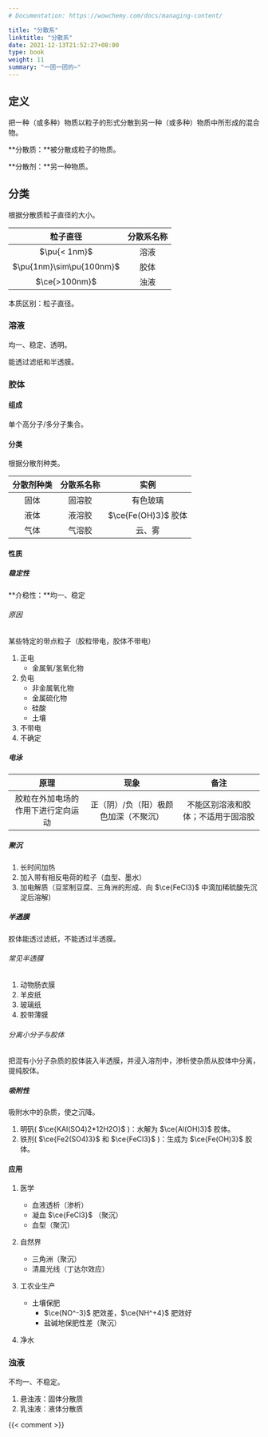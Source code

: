 ```yaml
---
# Documentation: https://wowchemy.com/docs/managing-content/

title: "分散系"
linktitle: "分散系"
date: 2021-12-13T21:52:27+08:00
type: book
weight: 11
summary: "一团一团的~"
---
```


## 定义

把一种（或多种）物质以粒子的形式分散到另一种（或多种）物质中所形成的混合物。

**分散质：**被分散成粒子的物质。

**分散剂：**另一种物质。

## 分类

根据分散质粒子直径的大小。

|         粒子直径         | 分散系名称 |
| :----------------------: | :--------: |
|       $\pu{< 1nm}$       |    溶液    |
| $\pu{1nm}\sim\pu{100nm}$ |    胶体    |
|      $\ce{>100nm}$       |    浊液    |

本质区别：粒子直径。

### 溶液

均一、稳定、透明。

能透过滤纸和半透膜。

### 胶体

#### 组成

单个高分子/多分子集合。

#### 分类

根据分散剂种类。

| 分散剂种类 | 分散系名称 |        实例         |
| :--------: | :--------: | :-----------------: |
|    固体    |   固溶胶   |      有色玻璃       |
|    液体    |   液溶胶   | $\ce{Fe(OH)3}$ 胶体 |
|    气体    |   气溶胶   |       云、雾        |

#### 性质

##### 稳定性

**介稳性：**均一、稳定

###### 原因

某些特定的带点粒子（胶粒带电，胶体不带电）

1. 正电
	- 金属氧/氢氧化物
2. 负电
	- 非金属氧化物
	- 金属硫化物
	- 硅酸
	- 土壤
3. 不带电
4. 不确定

##### 电泳

|                原理                |                 现象                  |                备注                |
| :--------------------------------: | :-----------------------------------: | :--------------------------------: |
| 胶粒在外加电场的作用下进行定向运动 | 正（阴）/负（阳）极颜色加深（不聚沉） | 不能区别溶液和胶体；不适用于固溶胶 |

##### 聚沉

1. 长时间加热
2. 加入带有相反电荷的粒子（血型、墨水）
3. 加电解质（豆浆制豆腐、三角洲的形成、向 $\ce{FeCl3}$ 中滴加稀硫酸先沉淀后溶解）

##### 半透膜

胶体能透过滤纸，不能透过半透膜。

###### 常见半透膜

1. 动物肠衣膜
2. 羊皮纸
3. 玻璃纸
4. 胶带薄膜

###### 分离小分子与胶体

把混有小分子杂质的胶体装入半透膜，并浸入溶剂中，渗析使杂质从胶体中分离，提纯胶体。

##### 吸附性

吸附水中的杂质，使之沉降。

1. 明矾( $\ce{KAl(SO4)2*12H2O}$ )：水解为 $\ce{Al(OH)3}$ 胶体。
2. 铁剂( $\ce{Fe2(SO4)3}$ 和 $\ce{FeCl3}$ )：生成为 $\ce{Fe(OH)3}$ 胶体。

#### 应用

1. 医学
	- 血液透析（渗析）
	- 凝血 $\ce{FeCl3}$ （聚沉）
	- 血型（聚沉）
2. 自然界
	- 三角洲（聚沉）
	- 清晨光线（丁达尔效应）
3. 工农业生产
	- 土壤保肥
		- $\ce{NO^-3}$ 肥效差，$\ce{NH^+4}$ 肥效好
		- 盐碱地保肥性差（聚沉）

4. 净水

### 浊液

不均一、不稳定。

1. 悬浊液：固体分散质
2. 乳浊液：液体分散质

{{< comment >}}